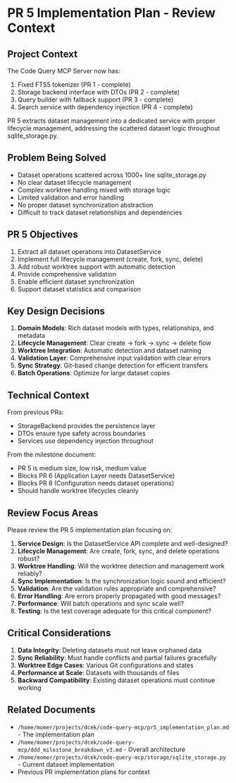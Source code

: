 # PR 5 Implementation Plan - Review Context

## Project Context
The Code Query MCP Server now has:
1. Fixed FTS5 tokenizer (PR 1 - complete)
2. Storage backend interface with DTOs (PR 2 - complete)
3. Query builder with fallback support (PR 3 - complete)
4. Search service with dependency injection (PR 4 - complete)

PR 5 extracts dataset management into a dedicated service with proper lifecycle management, addressing the scattered dataset logic throughout sqlite_storage.py.

## Problem Being Solved
- Dataset operations scattered across 1000+ line sqlite_storage.py
- No clear dataset lifecycle management
- Complex worktree handling mixed with storage logic
- Limited validation and error handling
- No proper dataset synchronization abstraction
- Difficult to track dataset relationships and dependencies

## PR 5 Objectives
1. Extract all dataset operations into DatasetService
2. Implement full lifecycle management (create, fork, sync, delete)
3. Add robust worktree support with automatic detection
4. Provide comprehensive validation
5. Enable efficient dataset synchronization
6. Support dataset statistics and comparison

## Key Design Decisions
1. **Domain Models**: Rich dataset models with types, relationships, and metadata
2. **Lifecycle Management**: Clear create → fork → sync → delete flow
3. **Worktree Integration**: Automatic detection and dataset naming
4. **Validation Layer**: Comprehensive input validation with clear errors
5. **Sync Strategy**: Git-based change detection for efficient transfers
6. **Batch Operations**: Optimize for large dataset copies

## Technical Context
From previous PRs:
- StorageBackend provides the persistence layer
- DTOs ensure type safety across boundaries
- Services use dependency injection throughout

From the milestone document:
- PR 5 is medium size, low risk, medium value
- Blocks PR 6 (Application Layer needs DatasetService)
- Blocks PR 8 (Configuration needs dataset operations)
- Should handle worktree lifecycles cleanly

## Review Focus Areas
Please review the PR 5 implementation plan focusing on:
1. **Service Design**: Is the DatasetService API complete and well-designed?
2. **Lifecycle Management**: Are create, fork, sync, and delete operations robust?
3. **Worktree Handling**: Will the worktree detection and management work reliably?
4. **Sync Implementation**: Is the synchronization logic sound and efficient?
5. **Validation**: Are the validation rules appropriate and comprehensive?
6. **Error Handling**: Are errors properly propagated with good messages?
7. **Performance**: Will batch operations and sync scale well?
8. **Testing**: Is the test coverage adequate for this critical component?

## Critical Considerations
1. **Data Integrity**: Deleting datasets must not leave orphaned data
2. **Sync Reliability**: Must handle conflicts and partial failures gracefully
3. **Worktree Edge Cases**: Various Git configurations and states
4. **Performance at Scale**: Datasets with thousands of files
5. **Backward Compatibility**: Existing dataset operations must continue working

## Related Documents
- `/home/momer/projects/dcek/code-query-mcp/pr5_implementation_plan.md` - The implementation plan
- `/home/momer/projects/dcek/code-query-mcp/ddd_milestone_breakdown_v3.md` - Overall architecture
- `/home/momer/projects/dcek/code-query-mcp/storage/sqlite_storage.py` - Current dataset implementation
- Previous PR implementation plans for context